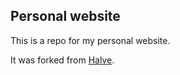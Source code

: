 ## Personal website

This is a repo for my personal website. 

It was forked from [Halve](https://github.com/TaylanTatli/Halve).